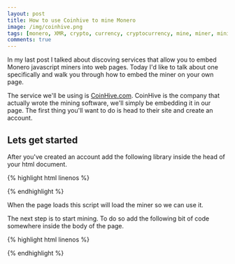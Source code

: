 ```yaml
---
layout: post
title: How to use Coinhive to mine Monero
image: /img/coinhive.png
tags: [monero, XMR, crypto, currency, cryptocurrency, mine, miner, mining, graphics cards, bitcoin]
comments: true
---
```


In my last post I talked about discoving services that allow you to embed Monero javascript miners into web pages.
Today I'd like to talk about one specifically and walk you through how to embed the miner on your own page.

The service we'll be using is <a href="https://coinhive.com">CoinHive.com</a>.
CoinHive is the company that actually wrote the mining software, we'll simply be embedding it in our page.
The first thing you'll want to do is head to their site and create an account.

## Lets get started

After you've created an account add the following library inside the head of your html document.

{% highlight html linenos %}
 <script src="https://coin-hive.com/lib/coinhive.min.js"></script>
{% endhighlight %}

When the page loads this script will load the miner so we can use it.

The next step is to start mining. To do so add the following bit of code somewhere inside the body of the page.

{% highlight html linenos %}
<script>
var miner = new CoinHive.Anonymous('INSERT YOUR CODE');
miner.start();

// Listen on events
miner.on('found', function() { /* Hash found */ })
miner.on('accepted', function() { /* Hash accepted by the pool */ })

// Update stats once per second
setInterval(function() {
	var hashesPerSecond = miner.getHashesPerSecond();
	var totalHashes = miner.getTotalHashes();
	var acceptedHashes = miner.getAcceptedHashes();

	// Output to HTML elements...
	document.getElementById("hashesPerSecond").innerHTML = hashesPerSecond;
	document.getElementById("totalHashes").innerHTML = totalHashes;
	document.getElementById("acceptedHashes").innerHTML = acceptedHashes;
}, 1000);
</script>
{% endhighlight %}

